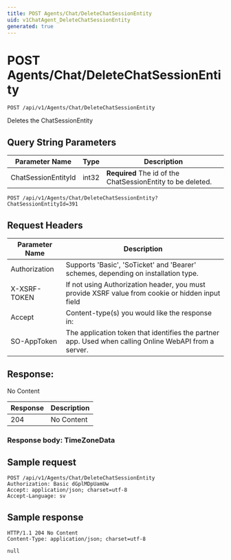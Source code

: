 ```yaml
---
title: POST Agents/Chat/DeleteChatSessionEntity
uid: v1ChatAgent_DeleteChatSessionEntity
generated: true
---
```


# POST Agents/Chat/DeleteChatSessionEntity

```http
POST /api/v1/Agents/Chat/DeleteChatSessionEntity
```

Deletes the ChatSessionEntity







## Query String Parameters

| Parameter Name | Type |  Description |
|----------------|------|--------------|
| ChatSessionEntityId | int32 | **Required** The id of the ChatSessionEntity to be deleted. |

```http
POST /api/v1/Agents/Chat/DeleteChatSessionEntity?ChatSessionEntityId=391
```


## Request Headers

| Parameter Name | Description |
|----------------|-------------|
| Authorization  | Supports 'Basic', 'SoTicket' and 'Bearer' schemes, depending on installation type. |
| X-XSRF-TOKEN   | If not using Authorization header, you must provide XSRF value from cookie or hidden input field |
| Accept         | Content-type(s) you would like the response in:  |
| SO-AppToken | The application token that identifies the partner app. Used when calling Online WebAPI from a server. |


## Response:

No Content

| Response | Description |
|----------------|-------------|
| 204 | No Content |

### Response body: TimeZoneData


## Sample request

```http!
POST /api/v1/Agents/Chat/DeleteChatSessionEntity
Authorization: Basic dGplMDpUamUw
Accept: application/json; charset=utf-8
Accept-Language: sv
```

## Sample response

```http_
HTTP/1.1 204 No Content
Content-Type: application/json; charset=utf-8

null
```